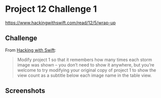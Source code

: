 # Project 12 Challenge 1

https://www.hackingwithswift.com/read/12/5/wrap-up

## Challenge

From [Hacking with Swift](https://www.hackingwithswift.com/read/12/5/wrap-up):
>Modify project 1 so that it remembers how many times each storm image was shown – you don’t need to show it anywhere, but you’re welcome to try modifying your original copy of project 1 to show the view count as a subtitle below each image name in the table view.

## Screenshots
